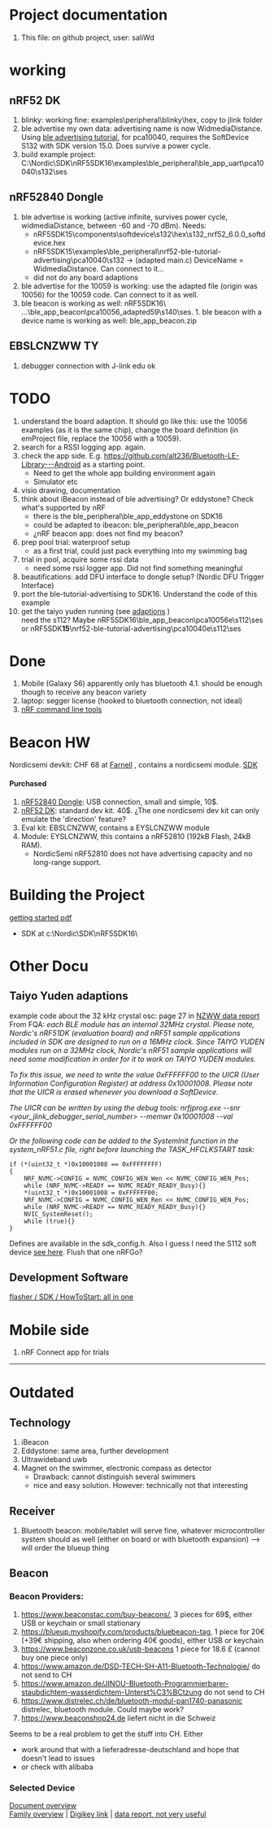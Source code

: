 # Project documentation
1. This file: on github project, user: saliWd

# working
## nRF52 DK
1. blinky: working fine: examples\peripheral\blinky\hex, copy to jlink folder
1. ble advertise my own data: advertising name is now WidmediaDistance. Using [ble advertising tutorial](https://devzone.nordicsemi.com/nordic/short-range-guides/b/bluetooth-low-energy/posts/ble-advertising-a-beginners-tutorial), for pca10040, requires the SoftDevice S132 with SDK version 15.0. Does survive a power cycle.
1. build example project: C:\Nordic\SDK\nRF5SDK16\examples\ble_peripheral\ble_app_uart\pca10040\s132\ses

## nRF52840 Dongle
1. ble advertise is working (active infinite, survives power cycle, widmediaDistance, between -60 and -70 dBm). Needs:
   * nRF5SDK15\components\softdevice\s132\hex\s132_nrf52_6.0.0_softdevice.hex 
   * nRF5SDK15\examples\ble_peripheral\nrf52-ble-tutorial-advertising\pca10040\s132 -> (adapted main.c) DeviceName = WidmediaDistance. Can connect to it...
   * did not do any board adaptions
1. ble advertise for the 10059 is working: use the adapted file (origin was 10056) for the 10059 code. Can connect to it as well.
1. ble beacon is working as well: nRF5SDK16\ ...\ble_app_beacon\pca10056_adapted59\s140\ses. 1. ble beacon with a device name is working as well: ble_app_beacon.zip
## EBSLCNZWW TY
1. debugger connection with J-link edu ok

# TODO
1. understand the board adaption. It should go like this: use the 10056 examples (as it is the same chip), change the board definition (in emProject file, replace the 10056 with a 10059).
1. search for a RSSI logging app. again.
1. check the app side. E.g. https://github.com/alt236/Bluetooth-LE-Library---Android as a starting point. 
   * Need to get the whole app building environment again
   * Simulator etc
1. visio drawing, documentation
1. think about iBeacon instead of ble advertising? Or eddystone? Check what's supported by nRF
   * there is the ble_peripheral\ble_app_eddystone on SDK16
   * could be adapted to ibeacon: ble_peripheral\ble_app_beacon
   * ¿nRF beacon app: does not find my beacon? 
1. prep pool trial: waterproof setup
   * as a first trial, could just pack everything into my swimming bag
1. trial in pool, acquire some rssi data
   * need some rssi logger app. Did not find something meaningful
1. beautifications: add DFU interface to dongle setup? (Nordic DFU Trigger Interface)
1. port the ble-tutorial-advertising to SDK16. Understand the code of this example
1. get the taiyo yuden running (see [adaptions](#Taiyo-Yuden-adaptions) )   
   need the s112? Maybe nRF5SDK16\ble_app_beacon\pca10056e\s112\ses or nRF5SDK**15**\nrf52-ble-tutorial-advertising\pca10040e\s112\ses

# Done
1. Mobile (Galaxy S6) apparently only has bluetooth 4.1. should be enough though to receive any beacon variety 
1. laptop: segger license (hooked to bluetooth connection, not ideal)
1. [nRF command line tools](https://www.nordicsemi.com/Software-and-Tools/Development-Tools/nRF-Command-Line-Tools/Download#infotabs)

# Beacon HW
Nordicsemi devkit: CHF 68 at [Farnell](https://ch.farnell.com/nordic-semiconductor/nrf52840-dk/dev-kit-bluetooth-low-energy-soc/dp/2842321?ost=NRF52840-DK&ddkey=https%3Ade-CH%2FElement14_Switzerland%2Fsearch) , contains a nordicsemi module. [SDK](https://infocenter.nordicsemi.com/topic/com.nordic.infocenter.sdk5.v15.3.0/nrf52810_user_guide.html)

#### Purchased
1. [nRF52840 Dongle](https://www.nordicsemi.com/Software-and-Tools/Development-Kits/nRF52840-Dongle): USB connection, small and simple, 10$.
1. [nRF52 DK](https://www.nordicsemi.com/Software-and-Tools/Development-Kits/nRF52-DK): standard dev kit. 40$. ¿The one nordicsemi dev kit can only emulate the 'direction' feature?
1. Eval kit: EBSLCNZWW, contains a EYSLCNZWW module
1. Module: EYSLCNZWW, this contains a nRF52810 (192kB Flash, 24kB RAM). 
   - NordicSemi nRF52810 does not have advertising capacity and no long-range support.

# Building the Project
[getting started pdf](https://infocenter.nordicsemi.com/pdf/getting_started_ses.pdf)
* SDK at c:\Nordic\SDK\nRF5SDK16\

# Other Docu
 <!--- ## Nordicsemi Code --->

## Taiyo Yuden adaptions
example code about the 32 kHz crystal osc: page 27 in [NZWW data report](https://www.yuden.co.jp/wireless_module/document/datareport2/en/TY_BLE_EYSLSNZWW_DataReport_V1_0_20190227E.pdf)
From FQA: _each BLE module has an internal 32MHz crystal. Please note, Nordic's nRF51DK (evaluation board) and nRF51 sample applications included in SDK are designed to run on a 16MHz clock. Since TAIYO YUDEN modules run on a 32MHz clock, Nordic's nRF51 sample applications will need some modification in order for it to work on TAIYO YUDEN modules._

_To fix this issue, we need to write the value 0xFFFFFF00 to the UICR (User Information Configuration Register) at address 0x10001008. Please note that the UICR is erased whenever you download a SoftDevice._ 
 
_The UICR can be written by using the debug tools:
nrfjprog.exe --snr <your_jlink_debugger_serial_number> --memwr 0x10001008 --val 0xFFFFFF00_ 
 
_Or the following code can be added to the SystemInit function in the system_nRF51.c file, right 
before launching the TASK_HFCLKSTART task:_

```
if (*(uint32_t *)0x10001008 == 0xFFFFFFFF)  
{ 
    NRF_NVMC->CONFIG = NVMC_CONFIG_WEN_Wen << NVMC_CONFIG_WEN_Pos;  
    while (NRF_NVMC->READY == NVMC_READY_READY_Busy){}  
    *(uint32_t *)0x10001008 = 0xFFFFFF00;  
    NRF_NVMC->CONFIG = NVMC_CONFIG_WEN_Ren << NVMC_CONFIG_WEN_Pos;  
    while (NRF_NVMC->READY == NVMC_READY_READY_Busy){}   
    NVIC_SystemReset();  
    while (true){}  
}  
```
Defines are available in the sdk_config.h. Also I guess I need the S112 soft device [see here](https://devzone.nordicsemi.com/f/nordic-q-a/39981/nrf52810-taiyo-yuden-eyslcnzww-problem-with-nrfgo-studio). Flush that one nRFGo?

## Development Software 
[flasher / SDK / HowToStart: all in one](https://www.nordicsemi.com/Software-and-Tools/Development-Tools/nRF-Connect-for-desktop/Download#infotabs)


# Mobile side
1. nRF Connect app for trials


---
# Outdated
## Technology
1. iBeacon
1. Eddystone: same area, further development
1. Ultrawideband uwb
1. Magnet on the swimmer, electronic compass as detector
   - Drawback: cannot distinguish several swimmers
   - nice and easy solution. However: technically not that interesting

## Receiver
1. Bluetooth beacon: mobile/tablet will serve fine, whatever microcontroller system should as well (either on board or with bluetooth expansion)
--> will order the blueup thing

## Beacon

### Beacon Providers:
1. https://www.beaconstac.com/buy-beacons/, 3 pieces for 69$, either USB or keychain or small stationary
1. https://blueup.myshopify.com/products/bluebeacon-tag, 1 piece for 20€ (+39€ shipping, also when ordering 40€ goods), either USB or keychain
1. https://www.beaconzone.co.uk/usb-beacons 1 piece for 18.6 £ (cannot buy one piece only)
1. https://www.amazon.de/DSD-TECH-SH-A11-Bluetooth-Technologie/ do not send to CH
1. https://www.amazon.de/JINOU-Bluetooth-Programmierbarer-staubdichtem-wasserdichtem-Unterst%C3%BCtzung do not send to CH
1. https://www.distrelec.ch/de/bluetooth-modul-pan1740-panasonic distrelec, bluetooth module. Could maybe work?
1. https://www.beaconshop24.de liefert nicht in die Schweiz

Seems to be a real problem to get the stuff into CH. Either 
- work around that with a lieferadresse-deutschland and hope that doesn't lead to issues 
- or check with alibaba

### Selected Device
[Document overview](https://www.yuden.co.jp/or/product/category/module/EYSLCNZWW.html)   
[Family overview](https://www.yuden.co.jp/wireless_module/document/overview/TY_BLE_Overview_V1_8_20180530.pdf) | 
[Digikey link](https://www.digikey.ch/products/de?keywords=EBSLCNZWW) | 
[data report, not very useful](https://www.yuden.co.jp/wireless_module/document/datareport2/en/TY_BLE_EYSLCNZWW_DataReport_V1_0_20180530E.pdf)
